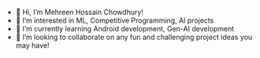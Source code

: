- 👋 Hi, I’m Mehreen Hossain Chowdhury!
- 👀 I’m interested in ML, Competitive Programming, AI projects
- 🌱 I’m currently learning Android development, Gen-AI development
- 💞️ I’m looking to collaborate on any fun and challenging project ideas you may have!

